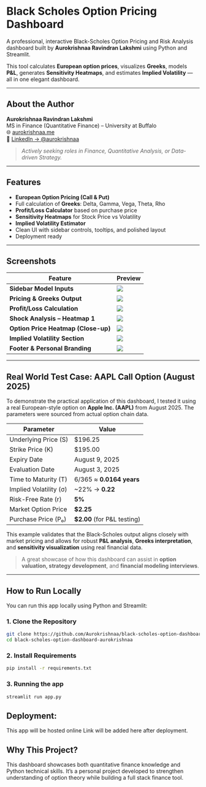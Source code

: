 # Black Scholes Option Pricing Dashboard

A professional, interactive Black-Scholes Option Pricing and Risk Analysis dashboard built by **Aurokrishnaa Ravindran Lakshmi** using Python and Streamlit.

This tool calculates **European option prices**, visualizes **Greeks**, models **P&L**, generates **Sensitivity Heatmaps**, and estimates **Implied Volatility** — all in one elegant dashboard.

---

##  About the Author

**Aurokrishnaa Ravindran Lakshmi**  
 MS in Finance (Quantitative Finance) – University at Buffalo  
🌐 [aurokrishnaa.me](https://www.aurokrishnaa.me)  
🔗 [LinkedIn → @aurokrishnaa](https://www.linkedin.com/in/aurokrishnaa/)

> *Actively seeking roles in Finance, Quantitative Analysis, or Data-driven Strategy.*

---

##  Features

-  **European Option Pricing (Call & Put)**
-  Full calculation of **Greeks**: Delta, Gamma, Vega, Theta, Rho
-  **Profit/Loss Calculator** based on purchase price
-  **Sensitivity Heatmaps** for Stock Price vs Volatility
-  **Implied Volatility Estimator**
-  Clean UI with sidebar controls, tooltips, and polished layout
-  Deployment ready

---

## Screenshots

| Feature | Preview |
|--------|---------|
| **Sidebar Model Inputs** | ![](model%20screenshots/Screenshots:Model%20Inputs.png) |
| **Pricing & Greeks Output** | ![](model%20screenshots/Screenshots:Pricing%20%26%20Greeks.png) |
| **Profit/Loss Calculation** | ![](model%20screenshots/Screenshots:Profit%20Loss%20calculation.png) |
| **Shock Analysis – Heatmap 1** | ![](model%20screenshots/Screenshots:Shock%20Analysis-Sensitivity%20Heatmap.png) |
| **Option Price Heatmap (Close-up)** | ![](model%20screenshots/Screenshots:Option%20Price%20Heatmap.png.png) |
| **Implied Volatility Section** | ![](model%20screenshots/Screenshots:Implied%20Volatility.png.png) |
| **Footer & Personal Branding** | ![](model%20screenshots/Screenshots:footer.png) |

---

##  Real World Test Case: AAPL Call Option (August 2025)

To demonstrate the practical application of this dashboard, I tested it using a real European-style option on **Apple Inc. (AAPL)** from August 2025. The parameters were sourced from actual option chain data.

| Parameter              | Value                        |
|------------------------|------------------------------|
| Underlying Price (S)   | $196.25                      |
| Strike Price (K)       | $195.00                      |
| Expiry Date            | August 9, 2025               |
| Evaluation Date        | August 3, 2025               |
| Time to Maturity (T)   | 6/365 ≈ **0.0164 years**     |
| Implied Volatility (σ) | ~22% → **0.22**              |
| Risk-Free Rate (r)     | **5%**                       |
| Market Option Price    | **$2.25**                    |
| Purchase Price (P₀)    | **$2.00** (for P&L testing)  |

This example validates that the Black-Scholes output aligns closely with market pricing and allows for robust **P&L analysis**, **Greeks interpretation**, and **sensitivity visualization** using real financial data.

> A great showcase of how this dashboard can assist in **option valuation, strategy development**, and **financial modeling interviews**.

---

##  How to Run Locally

You can run this app locally using Python and Streamlit:

### 1. Clone the Repository

```bash
git clone https://github.com/Aurokrishnaa/black-scholes-option-dashboard-aurokrishnaa.git
cd black-scholes-option-dashboard-aurokrishnaa
```

### 2. Install Requirements

```bash
pip install -r requirements.txt
```

### 3. Running the app

```bash
streamlit run app.py
```


## Deployment:
This app will be hosted online
Link will be added here after deployment.

## Why This Project?
This dashboard showcases both quantitative finance knowledge and Python technical skills. It’s a personal project developed to strengthen understanding of option theory while building a full stack finance tool.
